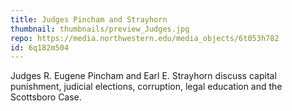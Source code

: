 ```yaml
---
title: Judges Pincham and Strayhorn
thumbnail: thumbnails/preview_Judges.jpg
repo: https://media.northwestern.edu/media_objects/6t053h782
id: 6q182m504
---
```

Judges R. Eugene Pincham and Earl E. Strayhorn discuss capital punishment, judicial elections, corruption, legal education and the Scottsboro Case.